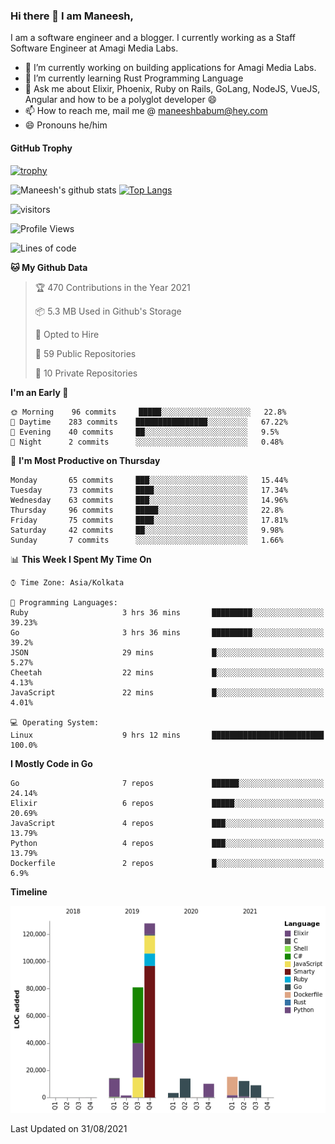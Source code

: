 ### Hi there 👋 I am Maneesh,

I am a software engineer and a blogger. I currently working as a Staff Software Engineer at Amagi Media Labs.


- 🔭 I’m currently working on building applications for Amagi Media Labs.
- 🌱 I’m currently learning Rust Programming Language
- 💬 Ask me about Elixir, Phoenix, Ruby on Rails, GoLang, NodeJS, VueJS, Angular and how to be a polyglot developer 😄
- 📫 How to reach me, mail me @ maneeshbabum@hey.com
- 😄 Pronouns he/him

#### GitHub Trophy
[![trophy](https://github-profile-trophy.vercel.app/?username=maneeshbm)](https://github.com/ryo-ma/github-profile-trophy)

![Maneesh's github stats](https://github-readme-stats.vercel.app/api?username=maneeshbm&show_icons=true)
[![Top Langs](https://github-readme-stats.vercel.app/api/top-langs/?username=maneeshbm)](https://github.com/anuraghazra/github-readme-stats)


![visitors](https://visitor-badge.glitch.me/badge?page_id=maneeshbabu.maneeshbabu)

<!--START_SECTION:waka-->
![Profile Views](http://img.shields.io/badge/Profile%20Views-7-blue)

![Lines of code](https://img.shields.io/badge/From%20Hello%20World%20I%27ve%20Written-288082%20lines%20of%20code-blue)

**🐱 My Github Data** 

> 🏆 470 Contributions in the Year 2021
 > 
> 📦 5.3 MB Used in Github's Storage 
 > 
> 💼 Opted to Hire
 > 
> 📜 59 Public Repositories 
 > 
> 🔑 10 Private Repositories  
 > 
**I'm an Early 🐤** 

```text
🌞 Morning    96 commits     █████░░░░░░░░░░░░░░░░░░░░   22.8% 
🌆 Daytime    283 commits    ████████████████░░░░░░░░░   67.22% 
🌃 Evening    40 commits     ██░░░░░░░░░░░░░░░░░░░░░░░   9.5% 
🌙 Night      2 commits      ░░░░░░░░░░░░░░░░░░░░░░░░░   0.48%

```
📅 **I'm Most Productive on Thursday** 

```text
Monday       65 commits     ███░░░░░░░░░░░░░░░░░░░░░░   15.44% 
Tuesday      73 commits     ████░░░░░░░░░░░░░░░░░░░░░   17.34% 
Wednesday    63 commits     ███░░░░░░░░░░░░░░░░░░░░░░   14.96% 
Thursday     96 commits     █████░░░░░░░░░░░░░░░░░░░░   22.8% 
Friday       75 commits     ████░░░░░░░░░░░░░░░░░░░░░   17.81% 
Saturday     42 commits     ██░░░░░░░░░░░░░░░░░░░░░░░   9.98% 
Sunday       7 commits      ░░░░░░░░░░░░░░░░░░░░░░░░░   1.66%

```


📊 **This Week I Spent My Time On** 

```text
⌚︎ Time Zone: Asia/Kolkata

💬 Programming Languages: 
Ruby                     3 hrs 36 mins       █████████░░░░░░░░░░░░░░░░   39.23% 
Go                       3 hrs 36 mins       █████████░░░░░░░░░░░░░░░░   39.2% 
JSON                     29 mins             █░░░░░░░░░░░░░░░░░░░░░░░░   5.27% 
Cheetah                  22 mins             █░░░░░░░░░░░░░░░░░░░░░░░░   4.13% 
JavaScript               22 mins             █░░░░░░░░░░░░░░░░░░░░░░░░   4.01%

💻 Operating System: 
Linux                    9 hrs 12 mins       █████████████████████████   100.0%

```

**I Mostly Code in Go** 

```text
Go                       7 repos             ██████░░░░░░░░░░░░░░░░░░░   24.14% 
Elixir                   6 repos             █████░░░░░░░░░░░░░░░░░░░░   20.69% 
JavaScript               4 repos             ███░░░░░░░░░░░░░░░░░░░░░░   13.79% 
Python                   4 repos             ███░░░░░░░░░░░░░░░░░░░░░░   13.79% 
Dockerfile               2 repos             █░░░░░░░░░░░░░░░░░░░░░░░░   6.9%

```


**Timeline**

![Chart not found](https://raw.githubusercontent.com/maneeshbm/maneeshbm/master/charts/bar_graph.png) 


 Last Updated on 31/08/2021
<!--END_SECTION:waka-->

<!--
**maneeshbabu/maneeshbabu** is a ✨ _special_ ✨ repository because its `README.md` (this file) appears on your GitHub profile.

Here are some ideas to get you started:

- 🔭 I’m currently working on ...
- 🌱 I’m currently learning ...
- 👯 I’m looking to collaborate on ...
- 🤔 I’m looking for help with ...
- 💬 Ask me about ...
- 📫 How to reach me: ...
- 😄 Pronouns: ...
- ⚡ Fun fact: ...
-->
